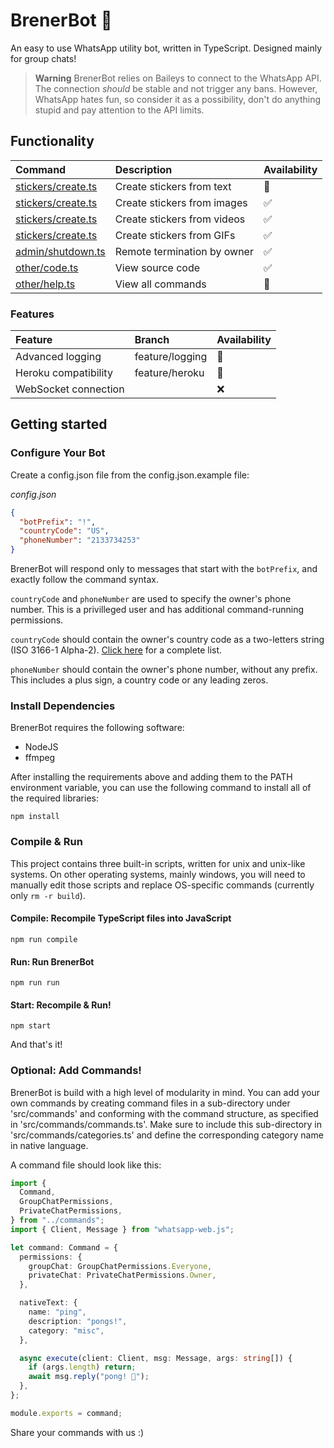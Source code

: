 # BrenerBot 🤖

An easy to use WhatsApp utility bot, written in TypeScript.
Designed mainly for group chats!

> **Warning**
> BrenerBot relies on Baileys to connect to the WhatsApp API. The connection _should_ be
> stable and not trigger any bans. However, WhatsApp hates fun, so consider it as a possibility,
> don't do anything stupid and pay attention to the API limits.

## Functionality

| Command                                               | Description                 | Availability |
| :---------------------------------------------------- | :-------------------------- | :----------- |
| [stickers/create.ts](src/commands/stickers/create.ts) | Create stickers from text   | 🚧           |
| [stickers/create.ts](src/commands/stickers/create.ts) | Create stickers from images | ✅           |
| [stickers/create.ts](src/commands/stickers/create.ts) | Create stickers from videos | ✅           |
| [stickers/create.ts](src/commands/stickers/create.ts) | Create stickers from GIFs   | ✅           |
| [admin/shutdown.ts](src/commands/admin/shutdown.ts)   | Remote termination by owner | ✅           |
| [other/code.ts](src/commands/other/code.ts)           | View source code            | ✅           |
| [other/help.ts](src/commands/other/help.ts)           | View all commands           | 🚧           |

### Features

| Feature              | Branch          | Availability |
| :------------------- | :-------------- | :----------- |
| Advanced logging     | feature/logging | 🚧           |
| Heroku compatibility | feature/heroku  | 🚧           |
| WebSocket connection |                 | ❌           |

## Getting started

### Configure Your Bot

Create a config.json file from the config.json.example file:

_config.json_

```json
{
  "botPrefix": "!",
  "countryCode": "US",
  "phoneNumber": "2133734253"
}
```

BrenerBot will respond only to messages that start with the `botPrefix`, and exactly follow the command syntax.

`countryCode` and `phoneNumber` are used to specify the owner's phone number. This is a privilleged user and has additional command-running permissions.

`countryCode` should contain the owner's country code as a two-letters string (ISO 3166-1 Alpha-2). [Click here](https://en.wikipedia.org/wiki/ISO_3166-1_alpha-2#Officially_assigned_code_elements) for a complete list.

`phoneNumber` should contain the owner's phone number, without any prefix. This includes a plus sign, a country code or any leading zeros.

### Install Dependencies

BrenerBot requires the following software:

- NodeJS
- ffmpeg

After installing the requirements above and adding them to the PATH environment variable, you can use the following command to install all of the required libraries:

```
npm install
```

### Compile & Run

This project contains three built-in scripts, written for unix and unix-like systems. On other operating systems, mainly windows, you will need to manually edit those scripts and replace OS-specific commands (currently only `rm -r build`).

#### Compile: Recompile TypeScript files into JavaScript

```
npm run compile
```

#### Run: Run BrenerBot

```
npm run run
```

#### Start: Recompile & Run!

```
npm start
```

And that's it!

### Optional: Add Commands!

BrenerBot is build with a high level of modularity in mind. You can add your own commands by creating command files in a sub-directory under 'src/commands' and
conforming with the command structure, as specified in 'src/commands/commands.ts'. Make sure to include this sub-directory in 'src/commands/categories.ts' and define the corresponding category name in native language.

A command file should look like this:

```typescript
import {
  Command,
  GroupChatPermissions,
  PrivateChatPermissions,
} from "../commands";
import { Client, Message } from "whatsapp-web.js";

let command: Command = {
  permissions: {
    groupChat: GroupChatPermissions.Everyone,
    privateChat: PrivateChatPermissions.Owner,
  },

  nativeText: {
    name: "ping",
    description: "pongs!",
    category: "misc",
  },

  async execute(client: Client, msg: Message, args: string[]) {
    if (args.length) return;
    await msg.reply("pong! 🏓");
  },
};

module.exports = command;
```

Share your commands with us :)
